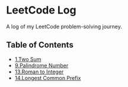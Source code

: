 # LeetCode Log

A log of my LeetCode problem-solving journey.

## Table of Contents

- [1.Two Sum](1_two_sum.md)
- [9.Palindrome Number](9_palindrome_number.md)
- [13.Roman to Integer](13_roman_to_integer.md)
- [14.Longest Common Prefix](14_longest_common_prefix.md)